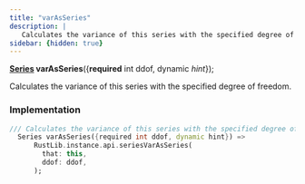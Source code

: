 ```yaml
---
title: "varAsSeries"
description: |
   Calculates the variance of this series with the specified degree of freedom.
sidebar: {hidden: true}
---
```

<span class="dart-code"><strong>[Series] varAsSeries</strong>({<span class="nobr"><strong>required</strong> int ddof</span>, <span class="nobr">dynamic <i>hint</i></span>});</span>

 Calculates the variance of this series with the specified degree of freedom.
### Implementation
```dart
/// Calculates the variance of this series with the specified degree of freedom.
  Series varAsSeries({required int ddof, dynamic hint}) =>
      RustLib.instance.api.seriesVarAsSeries(
        that: this,
        ddof: ddof,
      );
```

[Series]: /reference/classes/series
[dynamic]: #